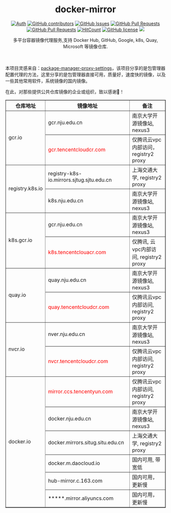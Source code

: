 <div align="center">

# docker-mirror

[![Auth](https://img.shields.io/badge/Auth-gebangfeng-ff69b4)](https://github.com/gebangfeng)
[![GitHub contributors](https://img.shields.io/github/contributors/gebangfeng/docker-mirror)](https://github.com/gebangfeng/docker-mirror/graphs/contributors)
[![GitHub Issues](https://img.shields.io/github/issues/gebangfeng/docker-mirror.svg)](https://github.com/gebangfeng/docker-mirror/issues)
[![GitHub Pull Requests](https://img.shields.io/github/issues-pr/gebangfeng/docker-mirror)](https://github.com/gebangfeng/docker-mirror/pulls)
[![GitHub Pull Requests](https://img.shields.io/github/stars/gebangfeng/docker-mirror)](https://github.com/gebangfeng/docker-mirror/stargazers)
[![HitCount](https://views.whatilearened.today/views/github/gebangfeng/docker-mirror.svg)](https://github.com/gebangfeng/docker-mirror)
[![GitHub license](https://img.shields.io/github/license/gebangfeng/docker-mirror)](https://github.com/gebangfeng/docker-mirror/blob/main/LICENSE)
[![](https://img.shields.io/badge/Awesome-MyStarList-c780fa?logo=Awesome-Lists)](https://github.com/gebangfeng/awesome-stars-gebangfeng#readme)

<p> 多平台容器镜像代理服务,支持 Docker Hub, GitHub, Google, k8s, Quay, Microsoft 等镜像仓库. </p>

<img src="https://cdn.jsdelivr.net/gh/gebangfeng/tu@main/img/image_20240420_214408.gif" width="800"  height="3">
</div><br>

本项目灵感来自：[package-manager-proxy-settings](https://github.com/comwrg/package-manager-proxy-settings)，该项目分享的是包管理器配置代理的方法，这里分享的是包管理器直接可用，质量好，速度快的镜像，以及一些其他常用软件，系统镜像的国内镜像。

在此，对那些提供公共仓库镜像的企业或组织，致以感谢🫡！

<table border="1">
  <tr>
    <th>仓库地址</th>
    <th>镜像地址</th>
    <th>备注</th>
  </tr>
  <tr>
    <td rowspan="2">gcr.io</td>
    <td>gcr.nju.edu.cn</td>
    <td>南京大学开源镜像站, nexus3</td>
  </tr>
  <tr>
    <td style="color: red;">gcr.tencentcloudcr.com</td>
    <td>仅腾讯云vpc内部访问，registry2 proxy</td>
  </tr>
  <tr>
    <td rowspan="2" >registry.k8s.io</td>
    <td>registry-k8s-io.mirrors.sjtug.sjtu.edu.cn</td>
    <td>上海交通大学, registry2 proxy</td>
  </tr>
  <tr>
    <td>k8s.nju.edu.cn</td>
    <td>南京大学开源镜像站, nexus3</td>
  </tr>
  <tr>
   <td rowspan="2">k8s.gcr.io</td>
    <td>gcr.nju.edu.cn</td>
    <td>南京大学开源镜像站, nexus3</td>
  </tr>
  <tr>
    <td style="color: red;">k8s.tencentclouacr.com</td>
    <td>仅腾讯, 云vpc内部访问, registry2 proxy</td>
  </tr>
  <tr>
    <td rowspan="2">quay.io</td>
    <td>quay.nju.edu.cn</td>
    <td>南京大学开源镜像站, nexus3</td>
  </tr>
  <tr>
    <td style="color: red;">quay.tencentcloudcr.com</td>
    <td>仅腾讯云vpc内部访问, registry2 proxy</td>
  </tr>
  <tr>
  <td rowspan="2">nvcr.io</td>
    <td>nver.nju.edu.cn</td>
    <td>南京大学开源镜像站, nexus3</td>
  </tr>
  <tr>
    <td style="color: red;">nvcr.tencentcloudcr.com</td>
    <td>仅腾讯云vpc内部访问, registry2 proxy</td>
  </tr>
  <tr>
  <td rowspan="6">docker.io</td>
   <td style="color: red;">mirror.ccs.tencentyun.com</td>
    <td>仅腾讯云vpc内部访问, registry2 proxy</td>
  </tr>
  <tr>
    <td>docker.nju.edu.cn</td>
    <td>南京大学开源镜像站, nexus3</td>
  </tr>
  <tr>
    <td>docker.mirrors.situg.situ.edu.cn</td>  
    <td>上海交通大学, registry2 proxy</td>
  </tr>
  <tr>
    <td>docker.m.daocloud.io</td>
    <td>国内可用, 带宽低</td>
  </tr>
  <tr>
    <td>hub-mirror.c.163.com</td>
    <td>国内可用，更新慢</td>
  </tr>
  <tr>
    <td>*****.mirror.aliyuncs.com</td>
    <td>国内可用，更新慢</td>
  </tr>
</table>